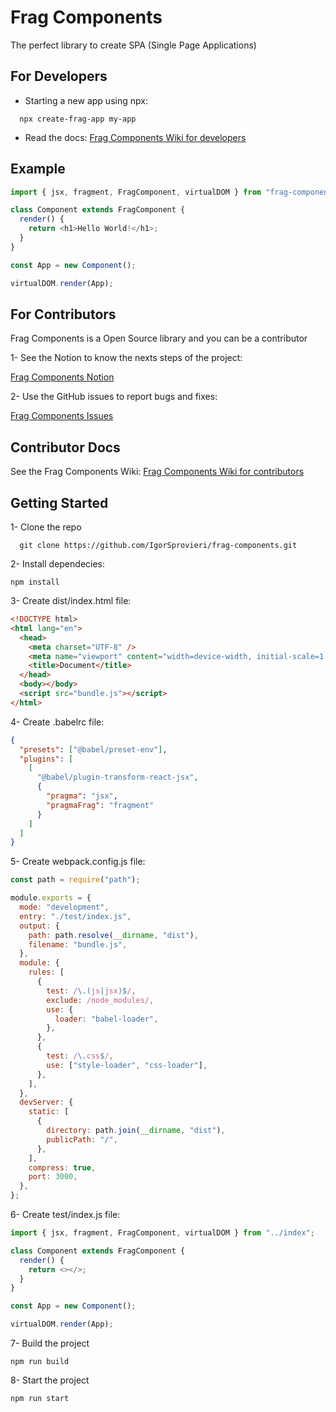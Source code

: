# Frag Components

The perfect library to create SPA (Single Page Applications)

## For Developers

- Starting a new app using npx:

```console
  npx create-frag-app my-app
```

- Read the docs: [Frag Components Wiki for developers](https://github.com/IgorSprovieri/create-frag-app/wiki)

## Example

```js
import { jsx, fragment, FragComponent, virtualDOM } from "frag-components";

class Component extends FragComponent {
  render() {
    return <h1>Hello World!</h1>;
  }
}

const App = new Component();

virtualDOM.render(App);
```

## For Contributors

Frag Components is a Open Source library and you can be a contributor

1- See the Notion to know the nexts steps of the project:

[Frag Components Notion](https://www.notion.so/Frag-Components-89ec7ec975444117b1655304317c2d43?pvs=4)

2- Use the GitHub issues to report bugs and fixes:

[Frag Components Issues](https://github.com/IgorSprovieri/frag-components/issues)

## Contributor Docs

See the Frag Components Wiki: [Frag Components Wiki for contributors](https://github.com/IgorSprovieri/frag-components/wiki)

## Getting Started

1- Clone the repo

```console
  git clone https://github.com/IgorSprovieri/frag-components.git
```

2- Install dependecies:

```console
npm install
```

3- Create dist/index.html file:

```html
<!DOCTYPE html>
<html lang="en">
  <head>
    <meta charset="UTF-8" />
    <meta name="viewport" content="width=device-width, initial-scale=1.0" />
    <title>Document</title>
  </head>
  <body></body>
  <script src="bundle.js"></script>
</html>
```

4- Create .babelrc file:

```json
{
  "presets": ["@babel/preset-env"],
  "plugins": [
    [
      "@babel/plugin-transform-react-jsx",
      {
        "pragma": "jsx",
        "pragmaFrag": "fragment"
      }
    ]
  ]
}
```

5- Create webpack.config.js file:

```js
const path = require("path");

module.exports = {
  mode: "development",
  entry: "./test/index.js",
  output: {
    path: path.resolve(__dirname, "dist"),
    filename: "bundle.js",
  },
  module: {
    rules: [
      {
        test: /\.(js|jsx)$/,
        exclude: /node_modules/,
        use: {
          loader: "babel-loader",
        },
      },
      {
        test: /\.css$/,
        use: ["style-loader", "css-loader"],
      },
    ],
  },
  devServer: {
    static: [
      {
        directory: path.join(__dirname, "dist"),
        publicPath: "/",
      },
    ],
    compress: true,
    port: 3000,
  },
};
```

6- Create test/index.js file:

```js
import { jsx, fragment, FragComponent, virtualDOM } from "../index";

class Component extends FragComponent {
  render() {
    return <></>;
  }
}

const App = new Component();

virtualDOM.render(App);
```

7- Build the project

```console
npm run build
```

8- Start the project

```console
npm run start
```
